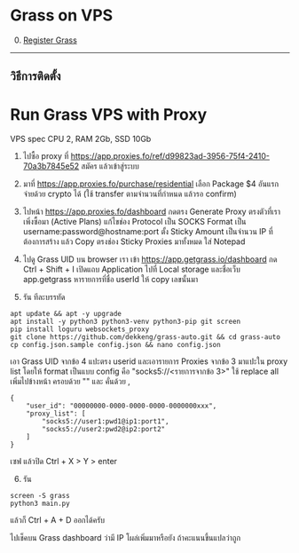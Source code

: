 # Grass on VPS

0. [Register Grass](https://app.getgrass.io/register/?referralCode=UNgwK9yHCn4BS3c)

-------------------
วิธีการติดตั้ง
-------------------

# Run Grass VPS with Proxy

VPS spec CPU 2, RAM 2Gb, SSD 10Gb

1. ไปซื้อ proxy ที่ https://app.proxies.fo/ref/d99823ad-3956-75f4-2410-70a3b7845e52
สมัคร แล้วเข้าสู่ระบบ

2. มาที่ https://app.proxies.fo/purchase/residential
เลือก Package $4 อันแรก
จ่ายด้วย crypto ได้ (ใช้ transfer ตามจำนวนที่กำหนด แล้วรอ confirm)

3. ไปหน้า https://app.proxies.fo/dashboard
กดตรง Generate Proxy ตรงตัวที่เราเพิ่งซื้อมา (Active Plans)
แก้ไขช่อง Protocol เป็น SOCKS
Format เป็น username:password@hostname:port
ตั้ง Sticky Amount เป็นจำนวน IP ที่ต้องการสร้าง
แล้ว Copy ตรงช่อง Sticky Proxies มาทั้งหมด ใส่ Notepad

4. ไปดู Grass UID บน browser เรา
เข้า https://app.getgrass.io/dashboard
กด Ctrl + Shift + I
เปิดแถบ Application ไปที่ Local storage และชื่อเว็บ app.getgrass
หารายการที่ชื่อ userId ให้ copy เลขนั้นมา

5. รัน ทีละบรรทัด
```
apt update && apt -y upgrade
apt install -y python3 python3-venv python3-pip git screen
pip install loguru websockets_proxy
git clone https://github.com/dekkeng/grass-auto.git && cd grass-auto
cp config.json.sample config.json && nano config.json
```
เอา Grass UID จากข้อ 4 แปะตรง userid
และเอารายการ Proxies จากข้อ 3 มาแปะใน proxy list
โดยให้ format เป็นแบบ config คือ
"socks5://<รายการจากข้อ 3>" ใช้ replace all เพิ่มไปข้างหน้า ครอบด้วย "" และ คั่นด้วย ,
```
{
    "user_id": "00000000-0000-0000-0000-0000000xxx",
    "proxy_list": [
        "socks5://user1:pwd1@ip1:port1",
        "socks5://user2:pwd2@ip2:port2"
    ]
}
```
เซฟ แล้วปิด Ctrl + X > Y > enter

6. รัน
```
screen -S grass
python3 main.py
```

แล้วก็ Ctrl + A + D ออกได้ครับ

ไปเช็คบน Grass dashboard ว่ามี IP โผล่เพิ่มมาหรือยัง ถ้าคะแนนขึ้นแปลว่าถูก

